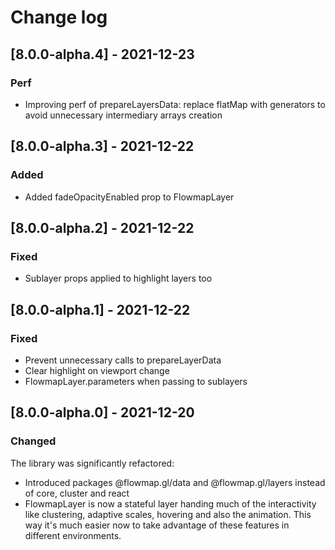# Change log

## [8.0.0-alpha.4] - 2021-12-23
### Perf
- Improving perf of prepareLayersData: replace flatMap with generators to avoid unnecessary intermediary arrays creation

## [8.0.0-alpha.3] - 2021-12-22
### Added
- Added fadeOpacityEnabled prop to FlowmapLayer


## [8.0.0-alpha.2] - 2021-12-22
### Fixed
- Sublayer props applied to highlight layers too


## [8.0.0-alpha.1] - 2021-12-22
### Fixed
- Prevent unnecessary calls to prepareLayerData
- Clear highlight on viewport change
- FlowmapLayer.parameters when passing to sublayers


## [8.0.0-alpha.0] - 2021-12-20
### Changed
The library was significantly refactored:
- Introduced packages @flowmap.gl/data and @flowmap.gl/layers instead of core, cluster and react
- FlowmapLayer is now a stateful layer handing much of the interactivity like clustering, adaptive scales, hovering and also the animation. This way it's much easier now to take advantage of these features in different environments.   
